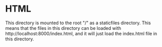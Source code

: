 # HTML

This directory is mounted to the root "/" as a staticfiles directory.
This means that the files in this directory can be loaded with http://localhost:8000/index.html, and it will just load the index.html file in this directory.